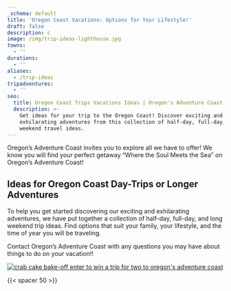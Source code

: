 ```yaml
---
_schema: default
title: 'Oregon Coast Vacations: Options for Your Lifestyle!'
draft: false
description: c
image: /img/trip-ideas-lighthouse.jpg
towns:
  - ''
durations:
  - ''
aliases:
  - /trip-ideas
tripadventures:
  - ''
seo:
  title: Oregon Coast Trips Vacations Ideas | Oregon's Adventure Coast
  description: >-
    Get ideas for your trip to the Oregon Coast! Discover exciting and
    exhilarating adventures from this collection of half-day, full-day, and long
    weekend travel ideas.
---
```

Oregon’s Adventure Coast invites you to explore all we have to offer! We know you will find your perfect getaway “Where the Soul Meets the Sea” on Oregon’s Adventure Coast!

## Ideas for Oregon Coast Day-Trips or Longer Adventures

To help you get started discovering our exciting and exhilarating adventures, we have put together a collection of half-day, full-day, and long weekend trip ideas. Find options that suit your family, your lifestyle, and the time of year you will be traveling.

Contact Oregon’s Adventure Coast with any questions you may have about things to do on your vacation!!

[![crab cake bake-off enter to win a trip for two to oregon's adventure coast](/uploads/crab-cake-bake-off-695wide-04-23-v02.jpg)](/crab-cake-bake-off)

{{< spacer 50 >}}